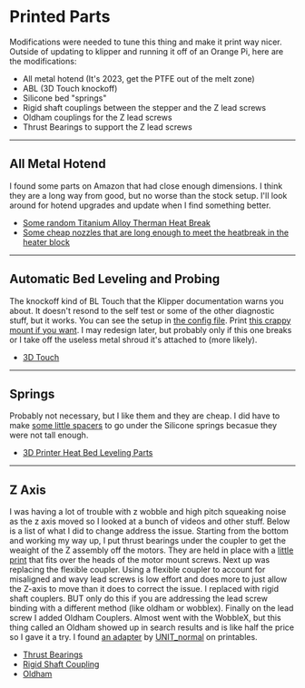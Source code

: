 # Printed Parts

Modifications were needed to tune this thing and make it print way nicer. Outside of updating to klipper and running it off of an Orange Pi, here are the modifications:

- All metal hotend (It's 2023, get the PTFE out of the melt zone)
- ABL (3D Touch knockoff)
- Silicone bed "springs"
- Rigid shaft couplings between the stepper and the Z lead screws
- Oldham couplings for the Z lead screws
- Thrust Bearings to support the Z lead screws

---

## All Metal Hotend

I found  some parts on Amazon that had close enough dimensions. I think they are a long way from good, but no worse than the stock setup.  I'll look around for hotend upgrades and update when I find something better.

- [Some random Titanium Alloy Therman Heat Break](https://www.amazon.com/dp/B07JD2S4GK)
- [Some cheap nozzles that are long enough to meet the heatbreak in the heater block](https://www.amazon.com/dp/B0C283TNWK)

---

## Automatic Bed Leveling and Probing

The knockoff kind of BL Touch that the Klipper documentation warns you about. It doesn't resond to the self test or some of the other diagnostic stuff, but it works.  You can see the setup in [the config file](../Klipper%20Config/printer.cfg). Print [this crappy mount if you want](Touch%20Mount.3mf). I may redesign later, but probably only if this one breaks or I take off the useless metal shroud it's attached to (more likely).

- [3D Touch](https://www.amazon.com/dp/B09M9V8Y4Y "trust me, bro.")

---

## Springs

Probably not necessary, but I like them and they are cheap. I did have to make [some little spacers](SiliconeBedMountSpacers.3mf "put them on the bottom") to go under the Silicone springs becasue they were not tall enough.

- [3D Printer Heat Bed Leveling Parts](https://www.amazon.com/dp/B093Y89KS9)

---

## Z Axis

I was having a lot of trouble with z wobble and high pitch squeaking noise as the z axis moved so I looked at a bunch of videos and other stuff. Below is a list of what I did to change address the issue.
Starting from the bottom and working my way up, I put thrust bearings under the coupler to get the weaight of the Z assembly off the motors. They are held in place with a [little print](NEMA17_Thrust_Bearing_Holder.3mf) that fits over the heads of the motor mount screws.
Next up was replacing the flexible coupler. Using a flexible coupler to account for misaligned and wavy lead screws is low effort and does more to just allow the Z-axis to move than it does to correct the issue. I replaced with rigid shaft couplers. BUT only do this if you are addressing the lead screw binding with a different method (like oldham or wobblex).
Finally on the lead screw I added Oldham Couplers. Almost went with the WobbleX, but this thing called an Oldham showed up in search results and is like half the price so I gave it a try. I found [an adapter](https://www.printables.com/model/376711-sp-5-oldham-coupling-adapter) by [UNIT_normal](https://www.printables.com/@UNIT_normal_528315) on printables.

- [Thrust Bearings](https://www.amazon.com/gp/product/B07QLTXJDH "Maybe unneceary, but they are cheap.")
- [Rigid Shaft Coupling](https://www.amazon.com/dp/B08ZJ854Z6 "They don't do yoga")
- [Oldham](https://www.amazon.com/dp/B0BQMWC1VG "Named for leftovers past their prime.")